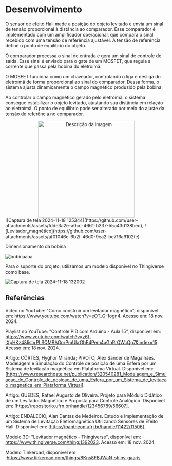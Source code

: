 # Desenvolvimento

O sensor de efeito Hall mede a posição do objeto levitado e envia um sinal de tensão proporcional
à distância ao comparador. Esse comparador é implementado com um amplificador operacional,
que compara o sinal recebido com uma tensão de referência ajustável. A tensão de referência 
define o ponto de equilíbrio do objeto.

O comparador processa o sinal de entrada e gera um sinal de controle de saída. Esse sinal é 
enviado para o gate de um MOSFET, que regula a corrente que passa pela bobina do eletroímã.

O MOSFET funciona como um chaveador, controlando o liga e desliga do eletroímã de forma 
proporcional ao sinal do comparador. Dessa forma, o sistema ajusta dinamicamente o campo 
magnético produzido pela bobina.

Ao controlar o campo magnético gerado pelo eletroímã, o sistema consegue estabilizar o objeto
levitado, ajustando sua distância em relação ao eletroímã. O ponto de equilíbrio pode ser 
alterado por meio do ajuste da tensão de referência no comparador.

<div align="center">
  <img src="https://github.com/user-attachments/assets/fdde3a2e-a0cc-4661-b237-55a43d138bed" alt="Descrição da imagem" width="300">
</div>
![Captura de tela 2024-11-18 125344](https://github.com/user-attachments/assets/fdde3a2e-a0cc-4661-b237-55a43d138bed), ![Levitador_magnético](https://github.com/user-attachments/assets/af01046c-6b2f-46d0-9ca2-be716a9102fe)

Dimensionamento da bobina 

![bobinaaaa](https://github.com/user-attachments/assets/71c6ce01-3fc1-4878-9ac5-643da35314fd)


Para o suporte do projeto, utilizamos um modelo disponível no Thingiverse como base.

![Captura de tela 2024-11-18 132002](https://github.com/user-attachments/assets/312890af-1786-4429-956a-728b9ede0f36)



## Referências

Vídeo no YouTube: "Como construir um levitador magnético", disponível em: https://www.youtube.com/watch?v=eOT_G-1ogn4. Acesso em: 18 nov. 2024.

Playlist no YouTube: "Controle PID com Arduino - Aula 15", disponível em: https://www.youtube.com/watch?v=z6f-lXpHKz4&list=PLSQMBAGorPmUkrGbE4Pem4aGnRrQWcQp7&index=15. Acesso em: 18 nov. 2024.

Artigo: CÔRTES, Hyghor Miranda; PIVOTO, Alex Sander de Magalhães. Modelagem e Simulação do Controle de posição de uma Esfera por um Sistema de levitação magnética em Plataforma Virtual. Disponível em: [https://www.researchgate.net/publication/320540281_Modelagem_e_Simulacao_do_Controle_de_posicao_de_uma_Esfera_por_um_Sistema_de_levitacao_magnetica_em_Plataforma_Virtual].

Artigo: GUEDES, Rafael Augusto de Oliveira. Projeto para Módulo Didático de um Levitador Magnético e Proposta para Controle Analógico. Disponível em: [https://repositorio.ufrn.br/handle/123456789/56607].

Artigo: ENDALECIO, Alan Dantas de Medeiros. Estudo e Implementação de um Sistema de Levitação Eletromagnética Utilizando Sensores de Efeito Hall. Disponível em: [https://pantheon.ufrj.br/handle/11422/11506].

Modelo 3D: "Levitador magnético - Thingiverse", disponível em: https://www.thingiverse.com/thing:1392023. Acesso em: 18 nov. 2024.

Modelo Tinkercad, disponivel em :https://www.tinkercad.com/things/8Kns8FBJWaN-shiny-gaaris
